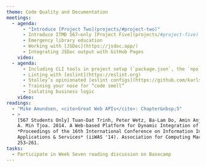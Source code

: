 ```yaml
---
theme: Code Quality and Documentation
meetings:
  - agenda:
      - "Introduce [Project Two](projects/#project-two)"
      - Introduce ITMD 567–only [Project Five](projects/#project-five)
      - Emergency library education
      - Working with [JSDoc](https://jsdoc.app/)
      - Integrating JSDoc output with GitHub Pages
    video:
  - agenda:
      - Including CLI tools in project setup (`package.json`, the `npx` command)
      - Linting with [eslint](https://eslint.org)
      - Stolley’s opinionated [eslint configs](https://github.com/karlstolley/eslint-config)
      - Training your nose for “code smell”
      - Isolating business logic
    video:
readings:
  - "Mike Amundsen, <cite>Great Web APIs</cite>: Chapter&nbsp;5"
  - >
    [567 Students Only] Tuan-Dat Trinh, Peter Wetz, Ba-Lam Do, Amin Anjomshoaa, Elmar Kiesling, and
    A. Min Tjoa. 2014. A Web-based Platform for Dynamic Integration of Heterogeneous Data. In
    *Proceedings of the 16th International Conference on Information Integration and Web-based
    Applications & Services* (iiWAS '14). Association for Computing Machinery, New York, NY, USA,
    253–261.
tasks:
  - Participate in Week Seven reading discussion on Basecamp
---
```


